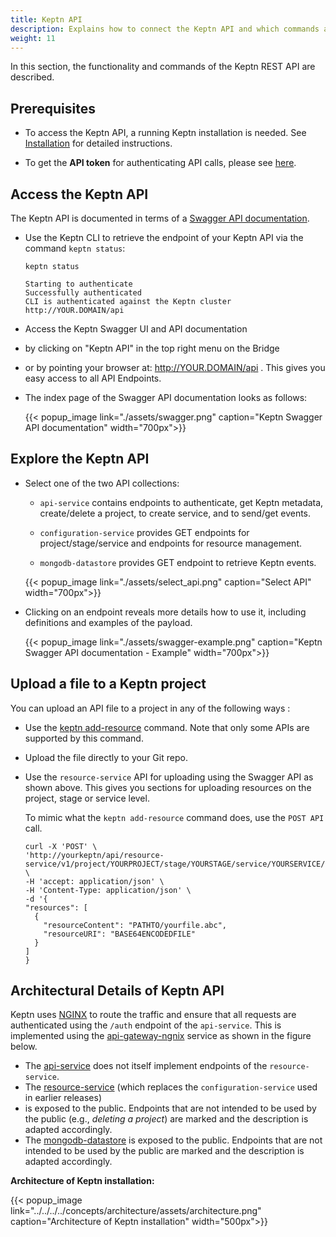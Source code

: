 ```yaml
---
title: Keptn API
description: Explains how to connect the Keptn API and which commands are available.
weight: 11
---
```


In this section, the functionality and commands of the Keptn REST API are described.

## Prerequisites

- To access the Keptn API, a running Keptn installation is needed.
See [Installation](../../../install/) for detailed instructions.

- To get the **API token** for authenticating API calls, please see [here](../../operate/api_token/#retrieve-api-token).  

## Access the Keptn API

The Keptn API is documented in terms of a [Swagger API documentation](https://swagger.io/).

* Use the Keptn CLI to retrieve the endpoint of your Keptn API via the command `keptn status`:

    ```console
    keptn status
    ```

    ```console
    Starting to authenticate
    Successfully authenticated
    CLI is authenticated against the Keptn cluster http://YOUR.DOMAIN/api
    ```

* Access the Keptn Swagger UI and API documentation
* by clicking on "Keptn API" in the top right menu on the Bridge
* or by pointing your browser at: http://YOUR.DOMAIN/api .
This gives you easy access to all API Endpoints.

* The index page of the Swagger API documentation looks as follows:

    {{< popup_image
        link="./assets/swagger.png"
        caption="Keptn Swagger API documentation"
        width="700px">}}

## Explore the Keptn API

* Select one of the two API collections: 

    * `api-service` contains endpoints to authenticate, get Keptn metadata, create/delete a project, to create service, and to send/get events.

    * `configuration-service` provides GET endpoints for project/stage/service and endpoints for resource management.

    * `mongodb-datastore` provides GET endpoint to retrieve Keptn events.

    {{< popup_image
        link="./assets/select_api.png"
        caption="Select API"
        width="700px">}}

* Clicking on an endpoint reveals more details how to use it, including definitions and examples of the payload.

    {{< popup_image
        link="./assets/swagger-example.png"
        caption="Keptn Swagger API documentation - Example"
        width="700px">}}
        
## Upload a file to a Keptn project
You can upload an API file to a project in any of the following ways :
* Use the [keptn add-resource](../cli/commands/keptn_add-resource) command.
Note that only some APIs are supported by this command.
* Upload the file directly to your Git repo.
* Use the `resource-service` API for uploading
using the Swagger API as shown above.
This gives you sections for uploading resources
on the project, stage or service level.

  To mimic what the `keptn add-resource` command does,
  use the `POST API` call.
  
  ```console
  curl -X 'POST' \
  'http://yourkeptn/api/resource-service/v1/project/YOURPROJECT/stage/YOURSTAGE/service/YOURSERVICE/resource' \
  -H 'accept: application/json' \
  -H 'Content-Type: application/json' \
  -d '{
  "resources": [
    {
      "resourceContent": "PATHTO/yourfile.abc",
      "resourceURI": "BASE64ENCODEDFILE"
    }
  ]
  }
  ```
## Architectural Details of Keptn API

Keptn uses
[NGINX](https://www.nginx.com/)
to route the traffic and ensure that all requests are authenticated
using the `/auth` endpoint of the `api-service`.
This is implemented using the
[api-gateway-ngnix](../../../concepts/architecture/#api-gateway-nginx)
service as shown in the figure below.

- The [api-service](../../../concepts/architecture/#api-service)
  does not itself implement endpoints of the `resource-service`.
- The [resource-service](../../../concepts/architecture/#mongodb-datastore)
  (which replaces the `configuration-service` used in earlier releases)
- is exposed to the public.
  Endpoints that are not intended to be used by the public (e.g., *deleting a project*)
  are marked and the description is adapted accordingly.
- The [mongodb-datastore](../../../concepts/architecture/#mongodb-datastore)
  is exposed to the public.
  Endpoints that are not intended to be used by the public are marked and the description is adapted accordingly.


**Architecture of Keptn installation:**

{{< popup_image
    link="../../../../concepts/architecture/assets/architecture.png"
    caption="Architecture of Keptn installation"
    width="500px">}}
